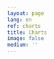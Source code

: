 ```yaml
---
layout: page
lang: en
ref: charts
title: Charts
image: false
medium: ''
---
```



<script src="https://unpkg.com/frappe-charts@0.0.3/dist/frappe-charts.min.iife.js"></script>

<div id="chart"></div>

<script type="text/javascript">
  data = {
    labels: ["12am-3am", "3am-6am", "6am-9am", "9am-12pm",
      "12pm-3pm", "3pm-6pm", "6pm-9pm", "9pm-12am"],

    datasets: [
      {
        title: "Some Data", color: "light-blue",
        values: [25, 40, 30, 35, 8, 52, 17, -4]
      },
      {
        title: "Another Set", color: "violet",
        values: [25, 50, -10, 15, 18, 32, 27, 14]
      },
      {
        title: "Yet Another", color: "blue",
        values: [15, 20, -3, -15, 58, 12, -17, 37]
      }
    ]
  };

  chart = new Chart({
    parent: "#chart", // or a DOM element
    title: "My Awesome Chart",
    data: data,
    type: 'bar', // or 'line', 'scatter', 'pie', 'percentage'
    height: 250
  });
</script>